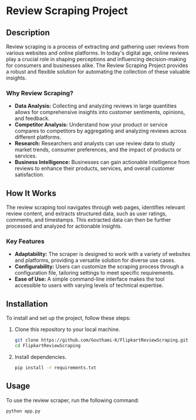 # Review Scraping Project

## Description
Review scraping is a process of extracting and gathering user reviews from various websites and online platforms. In today's digital age, online reviews play a crucial role in shaping perceptions and influencing decision-making for consumers and businesses alike. The Review Scraping Project provides a robust and flexible solution for automating the collection of these valuable insights.

### Why Review Scraping?
- **Data Analysis:** Collecting and analyzing reviews in large quantities allows for comprehensive insights into customer sentiments, opinions, and feedback.
- **Competitor Analysis:** Understand how your product or service compares to competitors by aggregating and analyzing reviews across different platforms.
- **Research:** Researchers and analysts can use review data to study market trends, consumer preferences, and the impact of products or services.
- **Business Intelligence:** Businesses can gain actionable intelligence from reviews to enhance their products, services, and overall customer satisfaction.

## How It Works
The review scraping tool navigates through web pages, identifies relevant review content, and extracts structured data, such as user ratings, comments, and timestamps. This extracted data can then be further processed and analyzed for actionable insights.

### Key Features
- **Adaptability:** The scraper is designed to work with a variety of websites and platforms, providing a versatile solution for diverse use cases.
- **Configurability:** Users can customize the scraping process through a configuration file, tailoring settings to meet specific requirements.
- **Ease of Use:** A simple command-line interface makes the tool accessible to users with varying levels of technical expertise.

## Installation
To install and set up the project, follow these steps:

1. Clone this repository to your local machine.
   ```bash
   git clone https://github.com/Gouthami-K/FlipkartReviewScraping.git
   cd FlipkartReviewScraping
   
2. Install dependencies.
   ```bash
   pip install -r requirements.txt

## Usage
To use the review scraper, run the following command:
```bash
python app.py


